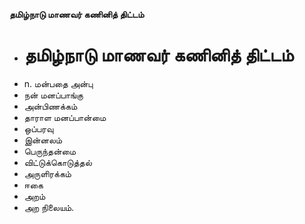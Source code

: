 **தமிழ்நாடு மாணவர் கணினித் திட்டம்**
- # தமிழ்நாடு மாணவர் கணினித் திட்டம்
- n. மன்பதை அன்பு
- நன் மனப்பாங்கு
- அன்பிணக்கம்
- தாராள மனப்பான்மை
- ஒப்பரவு
- இன்னலம்
- பெருந்தன்மை
- விட்டுக்கொடுத்தல்
- அருளிரக்கம்
- ஈகை
- அறம்
- அற நிலையம்.


